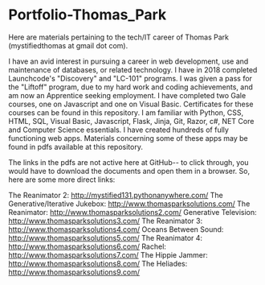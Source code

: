 # Portfolio-Thomas_Park
Here are materials pertaining to the tech/IT career of Thomas Park (mystifiedthomas at gmail dot com).

I have an avid interest in pursuing a career in web development, use and maintenance of databases, or related technology. I have in 2018 completed Launchcode's "Discovery" and "LC-101" programs. I was given a pass for the "Liftoff" program, due to my hard work and coding achievements, and am now an Apprentice seeking employment. I have completed two Gale courses, one on Javascript and one on Visual Basic. Certificates for these courses can be found in this repository. I am familiar with Python, CSS, HTML, SQL, Visual Basic, Javascript, Flask, Jinja, Git, Razor, c#, NET Core and Computer Science essentials. I have created hundreds of fully functioning web apps. Materials concerning some of these apps may be found in pdfs available at this repository.

The links in the pdfs are not active here at GitHub-- to click through, you would have to download the documents and open them in a browser. So, here are some more direct links:

The Reanimator 2: http://mystified131.pythonanywhere.com/
The Generative/Iterative Jukebox: http://www.thomasparksolutions.com/
The Reanimator: http://www.thomasparksolutions2.com/
Generative Television: http://www.thomasparksolutions3.com/
The Reanimator 3: http://www.thomasparksolutions4.com/
Oceans Between Sound: http://www.thomasparksolutions5.com/
The Reanimator 4: http://www.thomasparksolutions6.com/
Rachel: http://www.thomasparksolutions7.com/
The Hippie Jammer: http://www.thomasparksolutions8.com/
The Heliades: http://www.thomasparksolutions9.com/

